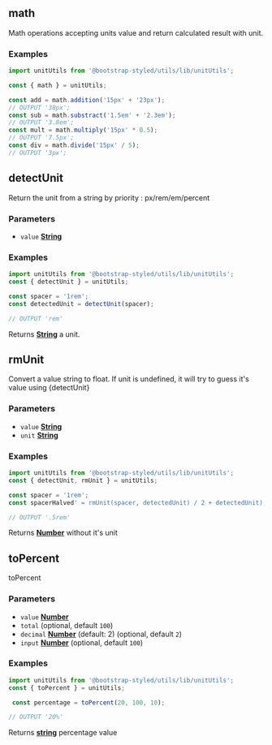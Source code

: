 <!-- Generated by documentation.js. Update this documentation by updating the source code. -->

## math

Math operations accepting units value and return calculated result with unit.

### Examples

```javascript
import unitUtils from '@bootstrap-styled/utils/lib/unitUtils';

const { math } = unitUtils;

const add = math.addition('15px' + '23px');
// OUTPUT '38px';
const sub = math.substract('1.5em' + '2.3em');
// OUTPUT '3.8em';
const mult = math.multiply('15px' * 0.5);
// OUTPUT '7.5px';
const div = math.divide('15px' / 5);
// OUTPUT '3px';
```

## detectUnit

Return the unit from a string by priority : px/rem/em/percent

### Parameters

-   `value` **[String][1]** 

### Examples

```javascript
import unitUtils from '@bootstrap-styled/utils/lib/unitUtils';
const { detectUnit } = unitUtils;

const spacer = '1rem';
const detectedUnit = detectUnit(spacer);

// OUTPUT 'rem'
```

Returns **[String][1]** a unit.

## rmUnit

Convert a value string to float. If unit is undefined, it will try to guess it's value using {detectUnit}

### Parameters

-   `value` **[String][1]** 
-   `unit` **[String][1]** 

### Examples

```javascript
import unitUtils from '@bootstrap-styled/utils/lib/unitUtils';
const { detectUnit, rmUnit } = unitUtils;

const spacer = '1rem';
const spacerHalved' = rmUnit(spacer, detectedUnit) / 2 + detectedUnit);

// OUTPUT '.5rem'
```

Returns **[Number][2]** without it's unit

## toPercent

toPercent

### Parameters

-   `value` **[Number][2]** 
-   `total`   (optional, default `100`)
-   `decimal` **[Number][2]** (default: 2) (optional, default `2`)
-   `input` **[Number][2]**  (optional, default `100`)

### Examples

```javascript
import unitUtils from '@bootstrap-styled/utils/lib/unitUtils';
const { toPercent } = unitUtils;

 const percentage = toPercent(20, 100, 10);

// OUTPUT '20%'
```

Returns **[string][1]** percentage value

[1]: https://developer.mozilla.org/docs/Web/JavaScript/Reference/Global_Objects/String

[2]: https://developer.mozilla.org/docs/Web/JavaScript/Reference/Global_Objects/Number
